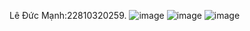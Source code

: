 Lê Đức Mạnh:22810320259.
![image](https://github.com/user-attachments/assets/a6b81c68-af70-4980-ae04-2fc4c525c661)
![image](https://github.com/user-attachments/assets/201a5a70-20e8-4d8f-bf17-76c7fa0161bb)
![image](https://github.com/user-attachments/assets/967d3c5e-2473-4774-86d4-7587245856a6)
